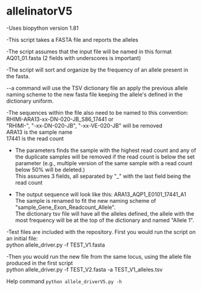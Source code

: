 # allelinatorV5
-Uses biopython version 1.81    
  
-This script takes a FASTA file and reports the alleles     
  
-The script assumes that the input file will be named in this format  
AQ01_01.fasta (2 fields with underscores is important)    
  
-The script will sort and organize by the frequency of an allele present in the fasta.  
  
--a command will use the TSV dictionary file an apply the previous allele naming scheme to the new fasta file keeping the allele's defined in the dictionary uniform. 
  
-The sequences within the file also need to be named to this convention:  
 RHIMI-ARA13-xx-DN-020-JB_S86_17441 or   
"RHIMI-", "-xx-DN-020-JB", "-xx-VE-020-JB" will be removed  
 ARA13 is the sample name  
 17441 is the read count    
  
- The parameters finds the sample with the highest read count and any of the duplicate samples will be removed if the read count is below the set parameter (e.g., multiple version of the same sample with a read count below 50% will be deleted.)  
This assumes 3 fields, all separated by "_" with the last field being the read count  

- The output sequence will look like this:
ARA13_AQP1_E0101_17441_A1  
The sample is renamed to fit the new naming scheme of "sample_Gene_Exon_Readcount_Allele".  
The dictionary tsv file will have all the alleles defined, the allele with the most frequency will be at the top of the dictionary and named "Allele 1". 
  
-Test files are included with the repository. First you would run the script on an initial file:  
python allele_driver.py -f TEST_V1.fasta  
  
-Then you would run the new file from the same locus, using the allele file produced in the first script  
python allele_driver.py -f TEST_V2.fasta -a TEST_V1_alleles.tsv  

      
Help command `python allele_driverV5.py -h`
